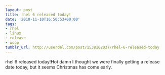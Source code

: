 ```yaml
---
layout: post
title: rhel 6 released today!
date: '2010-11-10T16:50:53+00:00'
tags:
- rhel
- linux
- release
- woop
tumblr_url: http://userdel.com/post/1538162037/rhel-6-released-today
---
```

rhel 6 released today!Hot damn I thought we were finally getting a release date today, but it seems Christmas has come early.
